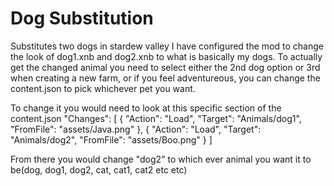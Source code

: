 # Dog Substitution
Substitutes two dogs in stardew valley
I have configured the mod to change the look of dog1.xnb and dog2.xnb to what is basically my dogs. To actually get the changed animal you need to select either the 2nd dog option or 3rd when creating a new farm, or if you feel adventureous, you can change the content.json to pick whichever pet you want.

To change it you would need to look at this specific section of the content.json
   "Changes": [
      {
         "Action": "Load",
         "Target": "Animals/dog1",
         "FromFile": "assets/Java.png"
      },
      {
      "Action": "Load",
      "Target": "Animals/dog2",
      "FromFile": "assets/Boo.png"
      }
    ]

From there you would change "dog2" to which ever animal you want it to be(dog, dog1, dog2, cat, cat1, cat2 etc etc)
